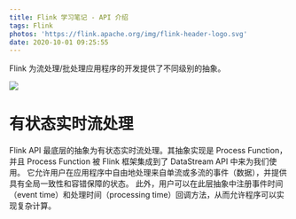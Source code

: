 ```yaml
---
title: Flink 学习笔记 - API 介绍
tags: Flink
photos: 'https://flink.apache.org/img/flink-header-logo.svg'
date: 2020-10-01 09:25:55
---
```


Flink 为流处理/批处理应用程序的开发提供了不同级别的抽象。

<!-- more -->

![](https://ci.apache.org/projects/flink/flink-docs-release-1.11/fig/levels_of_abstraction.svg)

# 有状态实时流处理
Flink API 最底层的抽象为有状态实时流处理。其抽象实现是 Process Function，并且 Process Function 被 Flink 框架集成到了 DataStream API 中来为我们使用。
它允许用户在应用程序中自由地处理来自单流或多流的事件（数据），并提供具有全局一致性和容错保障的状态。
此外，用户可以在此层抽象中注册事件时间（event time）和处理时间（processing time）回调方法，从而允许程序可以实现复杂计算。

# 